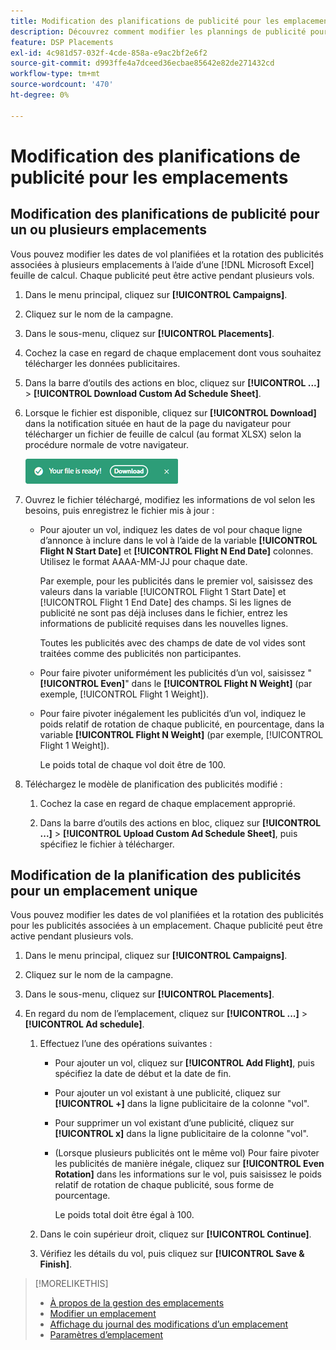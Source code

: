 ```yaml
---
title: Modification des planifications de publicité pour les emplacements
description: Découvrez comment modifier les plannings de publicité pour les publicités liées aux emplacements.
feature: DSP Placements
exl-id: 4c981d57-032f-4cde-858a-e9ac2bf2e6f2
source-git-commit: d993ffe4a7dceed36ecbae85642e82de271432cd
workflow-type: tm+mt
source-wordcount: '470'
ht-degree: 0%

---
```


# Modification des planifications de publicité pour les emplacements

## Modification des planifications de publicité pour un ou plusieurs emplacements

Vous pouvez modifier les dates de vol planifiées et la rotation des publicités associées à plusieurs emplacements à l’aide d’une [!DNL Microsoft Excel] feuille de calcul. Chaque publicité peut être active pendant plusieurs vols.

1. Dans le menu principal, cliquez sur **[!UICONTROL Campaigns]**.

1. Cliquez sur le nom de la campagne.

1. Dans le sous-menu, cliquez sur **[!UICONTROL Placements]**.

1. Cochez la case en regard de chaque emplacement dont vous souhaitez télécharger les données publicitaires.

1. Dans la barre d’outils des actions en bloc, cliquez sur **[!UICONTROL ...]** > **[!UICONTROL Download Custom Ad Schedule Sheet]**.

1. Lorsque le fichier est disponible, cliquez sur **[!UICONTROL Download]** dans la notification située en haut de la page du navigateur pour télécharger un fichier de feuille de calcul (au format XLSX) selon la procédure normale de votre navigateur.

   ![Notification de téléchargement prêt](/help/dsp/assets/download-ready.png "Notification de téléchargement prêt")

1. Ouvrez le fichier téléchargé, modifiez les informations de vol selon les besoins, puis enregistrez le fichier mis à jour :

   * Pour ajouter un vol, indiquez les dates de vol pour chaque ligne d’annonce à inclure dans le vol à l’aide de la variable **[!UICONTROL Flight N Start Date]** et **[!UICONTROL Flight N End Date]** colonnes. Utilisez le format AAAA-MM-JJ pour chaque date.

     Par exemple, pour les publicités dans le premier vol, saisissez des valeurs dans la variable [!UICONTROL Flight 1 Start Date] et [!UICONTROL Flight 1 End Date] des champs. Si les lignes de publicité ne sont pas déjà incluses dans le fichier, entrez les informations de publicité requises dans les nouvelles lignes.

     Toutes les publicités avec des champs de date de vol vides sont traitées comme des publicités non participantes.

   * Pour faire pivoter uniformément les publicités d’un vol, saisissez &quot;**[!UICONTROL Even]**&quot; dans le **[!UICONTROL Flight N Weight]** (par exemple, [!UICONTROL Flight 1 Weight]).

   * Pour faire pivoter inégalement les publicités d’un vol, indiquez le poids relatif de rotation de chaque publicité, en pourcentage, dans la variable **[!UICONTROL Flight N Weight]** (par exemple, [!UICONTROL Flight 1 Weight]).

     Le poids total de chaque vol doit être de 100.

1. Téléchargez le modèle de planification des publicités modifié :

   1. Cochez la case en regard de chaque emplacement approprié.

   1. Dans la barre d’outils des actions en bloc, cliquez sur **[!UICONTROL ...]** > **[!UICONTROL Upload Custom Ad Schedule Sheet]**, puis spécifiez le fichier à télécharger.

## Modification de la planification des publicités pour un emplacement unique

<!-- Some placements don't have this option. Clarify which placement types aren't eligible -- just simple ad serving placements (PG ones seem okay)? And anything else? -->

Vous pouvez modifier les dates de vol planifiées et la rotation des publicités pour les publicités associées à un emplacement. Chaque publicité peut être active pendant plusieurs vols.

1. Dans le menu principal, cliquez sur **[!UICONTROL Campaigns]**.

1. Cliquez sur le nom de la campagne.

1. Dans le sous-menu, cliquez sur **[!UICONTROL Placements]**.

1. En regard du nom de l’emplacement, cliquez sur  **[!UICONTROL ...]** > **[!UICONTROL Ad schedule]**.

   1. Effectuez l’une des opérations suivantes :

      * Pour ajouter un vol, cliquez sur **[!UICONTROL Add Flight]**, puis spécifiez la date de début et la date de fin.

      * Pour ajouter un vol existant à une publicité, cliquez sur **[!UICONTROL +]** dans la ligne publicitaire de la colonne &quot;vol&quot;.

      * Pour supprimer un vol existant d’une publicité, cliquez sur **[!UICONTROL x]** dans la ligne publicitaire de la colonne &quot;vol&quot;.

      * (Lorsque plusieurs publicités ont le même vol) Pour faire pivoter les publicités de manière inégale, cliquez sur **[!UICONTROL Even Rotation]** dans les informations sur le vol, puis saisissez le poids relatif de rotation de chaque publicité, sous forme de pourcentage.

        Le poids total doit être égal à 100.

   1. Dans le coin supérieur droit, cliquez sur **[!UICONTROL Continue]**.

   1. Vérifiez les détails du vol, puis cliquez sur **[!UICONTROL Save & Finish]**.

>[!MORELIKETHIS]
>
>* [À propos de la gestion des emplacements](placement-about.md)
>* [Modifier un emplacement](placement-edit.md)
>* [Affichage du journal des modifications d’un emplacement](placement-change-log.md)
>* [Paramètres d’emplacement](placement-settings.md)

